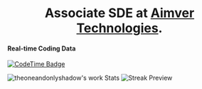 <p align="center">
  <h1 align="center">Associate SDE at <a href='https://aimver.com'>Aimver Technologies</a>.</h1>
</p>

#### Real-time Coding Data

[![CodeTime Badge](https://img.shields.io/endpoint?style=social&color=222&url=https%3A%2F%2Fapi.codetime.dev%2Fshield%3Fid%3D24975%26project%3D%26in=0)](https://codetime.dev)

![theoneandonlyshadow's work Stats](https://github-readme-stats.vercel.app/api?username=madhav-aimver&theme=react&show_icons=true&hide_border=true&count_private=true)
![Streak Preview](https://github-readme-streak-stats.herokuapp.com/?user=madhav-aimver&theme=react&hide_border=true)
